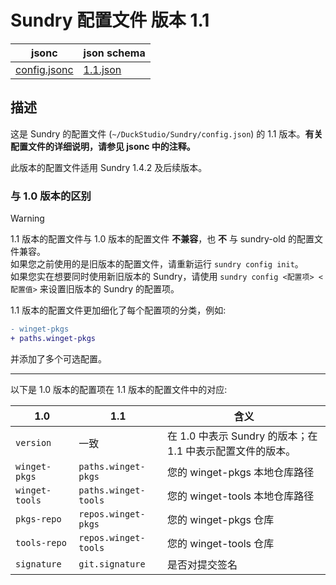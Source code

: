 # Sundry 配置文件 版本 1.1

| jsonc | json schema |
|-----|-----|
| [config.jsonc](config.jsonc) | [1.1.json](https://github.com/DuckDuckStudio/yazicbs.github.io/blob/main/Tools/Sundry/config/schema/1.1.json) |

## 描述
这是 Sundry 的配置文件 (`~/DuckStudio/Sundry/config.json`) 的 1.1 版本。**有关配置文件的详细说明，请参见 jsonc 中的注释。**  

此版本的配置文件适用 Sundry 1.4.2 及后续版本。

### 与 1.0 版本的区别
> [!WARNING]  
> 1.1 版本的配置文件与 1.0 版本的配置文件 **不兼容**，也 **不** 与 sundry-old 的配置文件兼容。  
> 如果您之前使用的是旧版本的配置文件，请重新运行 `sundry config init`。  
> 如果您实在想要同时使用新旧版本的 Sundry，请使用 `sundry config <配置项> <配置值>` 来设置旧版本的 Sundry 的配置项。

1.1 版本的配置文件更加细化了每个配置项的分类，例如:
```diff
- winget-pkgs
+ paths.winget-pkgs
```

并添加了多个可选配置。  

---

以下是 1.0 版本的配置项在 1.1 版本的配置文件中的对应:

| 1.0 | 1.1 | 含义 |
|-----|-----|-----|
| `version` | 一致 | 在 1.0 中表示 Sundry 的版本；在 1.1 中表示配置文件的版本。 |
| `winget-pkgs` | `paths.winget-pkgs` | 您的 winget-pkgs 本地仓库路径 |
| `winget-tools` | `paths.winget-tools` | 您的 winget-tools 本地仓库路径 |
| `pkgs-repo` | `repos.winget-pkgs` | 您的 winget-pkgs 仓库 |
| `tools-repo` | `repos.winget-tools` | 您的 winget-tools 仓库 |
| `signature` | `git.signature` | 是否对提交签名 |
